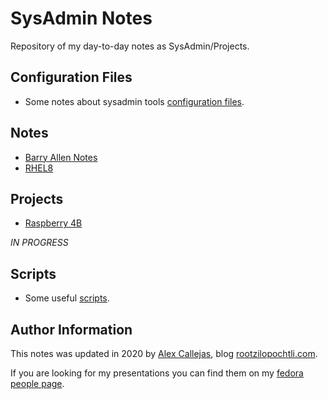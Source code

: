 # SysAdmin Notes

Repository of my day-to-day notes as SysAdmin/Projects.

## Configuration Files

- Some notes about sysadmin tools [configuration files](https://github.com/rootzilopochtli/sysadmin-notes/tree/master/conf).

## Notes

- [Barry Allen Notes](https://github.com/rootzilopochtli/sysadmin-notes/blob/master/BarryAllenNotes.md)
- [RHEL8](https://github.com/rootzilopochtli/sysadmin-notes/blob/master/rhel8.md)

## Projects

-   [Raspberry 4B](https://github.com/rootzilopochtli/sysadmin-notes/tree/master/raspberry4b)  

  _IN PROGRESS_

## Scripts

- Some useful [scripts](https://github.com/rootzilopochtli/sysadmin-notes/tree/master/scripts).

## Author Information

This notes was updated in 2020 by [Alex Callejas](https://www.twitter.com/dark_axl), blog [rootzilopochtli.com](https://www.rootzilopochtli.com/).

If you are looking for my presentations you can find them on my [fedora people page](https://darkaxl017.fedorapeople.org/slides/).
